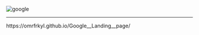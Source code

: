 
![google](https://user-images.githubusercontent.com/93818418/162625978-bbc217b9-9a7e-45b2-9beb-8696ecfd319f.png)

<hr>
https://omrfrkyl.github.io/Google__Landing__page/
